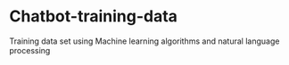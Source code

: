 # Chatbot-training-data
Training data set using Machine learning algorithms and natural language processing
